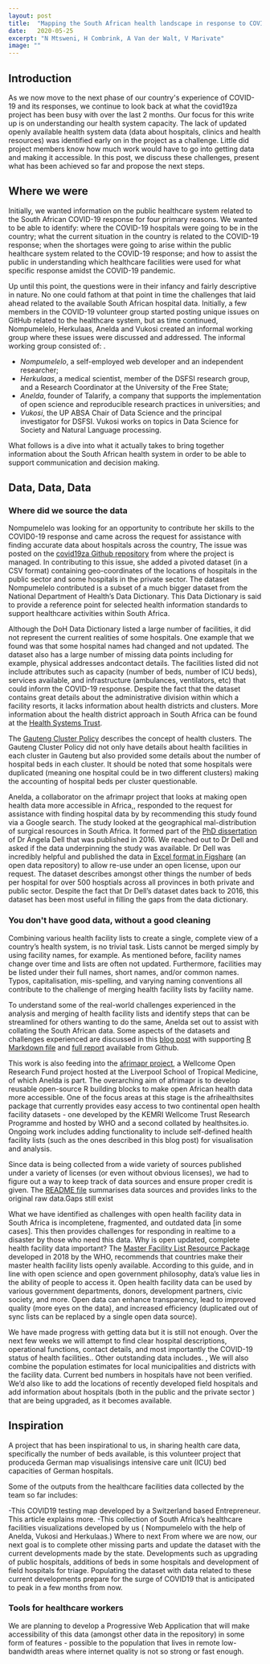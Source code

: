 ```yaml
---
layout: post
title:  "Mapping the South African health landscape in response to COVID-19"
date:   2020-05-25
excerpt: "N Mtsweni, H Combrink, A Van der Walt, V Marivate"
image: ""
---
```


## Introduction
As we now move to the next phase of our country's experience of COVID-19 and its responses, we continue to look back at what the covid19za project has been busy with over the last 2 months. Our focus for this write up is on understanding our health system capacity. The lack of updated openly available health system data (data about hospitals, clinics and health resources) was identified early on in the project as a challenge. Little did project members know how much work would have to go into getting data and making it accessible. In this post, we discuss these challenges, present what has been achieved so far and propose the next steps. 

## Where we were
Initially, we wanted information on the public healthcare system related to the South African COVID-19 response for four primary reasons. We wanted to be able to identify: 
where the COVID-19 hospitals were going to be in the country; 
what the current situation in the country is related to the COVID-19 response;
when the shortages were going to arise within the public healthcare system related to the COVID-19 response; and 
how to assist the public in understanding which healthcare facilities were used for what specific response amidst the COVID-19 pandemic.

Up until this point, the questions were in their infancy and fairly descriptive in nature. No one could fathom at that point in time the challenges that laid ahead related to the available South African hospital data. Initially, a few members in the COVID-19 volunteer group started posting unique issues on GitHub related to the healthcare system, but as time continued, Nompumelelo, Herkulaas, Anelda and Vukosi created an informal working group where these issues were discussed and addressed. The informal working group consisted of: .

* *Nompumelelo*,  a self-employed web developer and an independent researcher;
* *Herkulaas*, a medical scientist, member of the DSFSI research group, and a Research Coordinator at the University of the Free State;
* *Anelda*,  founder of Talarify, a company that supports the implementation of open science and reproducible research practices in universities; and
* *Vukosi*, the UP ABSA Chair of Data Science and the principal investigator for DSFSI. Vukosi works on topics in Data Science for Society and Natural Language processing. 

What follows is a dive into what it actually takes to bring together information about the South African health system in order to be able to support communication and decision making. 

## Data, Data, Data

### Where did we source the data

Nompumelelo was looking for an opportunity to contribute her skills to the COVID0-19 response and came across the request for  assistance with finding accurate data about hospitals across the country, The issue was posted on the [covid19za  Github repository](https://github.com/dsfsi/covid19za) from where the project is managed. In contributing to this issue,  she added a pivoted dataset (in a CSV format) containing geo-coordinates of the locations of hospitals in the public sector and some hospitals in the private sector. The dataset Nompumelelo contributed is a subset of a much bigger dataset from the National Department of Health’s Data Dictionary. This Data Dictionary is said to provide a reference point for selected health information standards to support healthcare activities within South Africa. 

Although the DoH Data Dictionary listed a large number of facilities, it did not represent the current realities of some hospitals. One example that we found was that some hospital names had changed and not updated. The dataset also has a large number of missing data points including for example, physical addresses andcontact details. The facilities listed did not include attributes such as capacity (number of beds, number of ICU beds), services available, and infrastructure (ambulances, ventilators, etc) that could inform the COVID-19 response. Despite the fact that the dataset contains great details about the administrative division within which a facility resorts, it lacks information about health districts and clusters. More information about the health district approach in South Africa can be found at the [Health Systems Trust](https://www.hst.org.za/publications/HST%20Publications/lg_dhs.pdf). 

The [Gauteng Cluster Policy](https://drive.google.com/file/d/1AhafV1DoTGwNRIx26J12_ICh-3vSVnyt/view) describes the concept of health clusters. The Gauteng Cluster Policy did not only have details about health facilities in each cluster in Gauteng but also provided some details about the number of hospital beds in each cluster. It should be noted that some hospitals were duplicated (meaning one hospital could be in two different clusters) making the accounting of hospital beds per cluster questionable.  

Anelda, a collaborator on the afrimapr project that looks at making open health data more accessible in Africa,, responded to the request for assistance with finding hospital data by by recommending this study found via a Google search. The study looked at the geographical mal-distribution of surgical resources in South Africa. It formed part of the [PhD dissertation](https://open.uct.ac.za/handle/11427/22796) of Dr Angela Dell that was published in 2016. We reached out to Dr Dell and asked if the data underpinning the study was available. Dr Dell was incredibly helpful and published the data in [Excel format in Figshare](https://figshare.com/articles/SURGICAL_RSurgical%20resources%20in%20South%20Africa%20according%20to%20province%20(2016)ESOURCES_latestmarch2016_xlsx/12066711) (an open data repository) to allow re-use under an open license, upon our request. The dataset describes amongst other things the number of beds per hospital for over 500 hosptials across all provinces in both private and public sector. Despite the fact that Dr Dell’s dataset dates back to 2016, this dataset has been most useful in filling the gaps from the data dictionary.

### You don't have good data, without a good cleaning
Combining various health facility lists to create a single, complete view of a country’s health system, is no trivial task. Lists cannot be merged simply by using facility names, for example. As mentioned before, facility names change over time and lists are often not updated. Furthermore, facilities may be listed under their full names, short names, and/or common names. Typos, capitalisation, mis-spelling, and varying naming conventions all contribute to the challenge of merging health facility lists by facility name.

To understand some of the real-world challenges experienced in the analysis and merging of health facility lists and identify steps that can be streamlined for others wanting to do the same, Anelda set out to assist with collating the South African data. Some aspects of the datasets and challenges experienced are discussed in this [blog post](http://www.afrimapr.org/blog/2020/merging-health-facility-lists-part1/) with supporting [R Markdown file](https://github.com/anelda/merge_open_hospital_data/blob/master/reports/merge_open_hospital_data_part1.Rmd) and [full report](https://htmlpreview.github.io/?https://github.com/anelda/merge_open_hospital_data/blob/master/reports/merge_open_hospital_data_part1.html) available from Github. 

This work is also feeding into the [afrimapr project](http://afrimapr.org), a Wellcome Open Research Fund project hosted at the Liverpool School of Tropical Medicine, of which Anelda is part. The overarching aim of afrimapr is to develop reusable open-source R building blocks to make open African health data more accessible. One of the focus areas at this stage is the afrihealthsites package that currently provides easy access to two continental open health facility datasets - one developed by the KEMRI Wellcome Trust Research Programme and hosted by WHO and a second collated by healthsites.io. Ongoing work includes adding functionality to include self-defined health facility lists (such as the ones described in this blog post) for visualisation and analysis. 

Since data is being collected from a wide variety of sources published under a variety of licenses (or even without obvious licenses), we had to figure out a way to keep track of data sources and ensure proper credit is given. The [README file](https://github.com/dsfsi/covid19za/blob/master/data/README_hospital_data.md) summarises data sources and provides links to the original raw data.Gaps still exist

What we have identified as challenges with open health facility data in South Africa is incompletene, fragmented, and outdated data [in some cases]. This then provides challenges for responding in realtime to a disaster by those who need this data.  Why is open updated, complete health facility data important? The [Master Facility List Resource Package](https://www.who.int/healthinfo/MFL_Resource_Package_Jan2018.pdf?ua=1) developed in 2018 by the WHO, recommends that countries make their master health facility lists openly available. According to this guide, and in line with open science and open government philosophy, data’s value lies in the ability of people to access it. Open health facility data can be used by various government departments, donors, development partners, civic society, and more. Open data can enhance transparency, lead to improved quality (more eyes on the data), and increased efficiency (duplicated out of sync lists can be replaced by a single open data source).

We have made progress with getting data but it is still not enough. Over the next few weeks we will attempt to find clear hospital descriptions, operational functions, contact details, and most importantly the COVID-19 status of health facilities.. Other outstanding data includes. , We will also combine the population estimates for local municipalities and districts with the facility data. Current bed numbers in hospitals have not been  verified. We’d also like to add the locations of recently developed field hospitals  and add information about hospitals (both in the public and the private sector ) that are being upgraded, as it becomes available.

## Inspiration

A project that has been inspirational to us, in sharing health care data,  specifically the number of beds available,  is this volunteer project that produceda  German map visualisings intensive care unit (ICU) bed capacities of German hospitals. 

Some of the outputs from the healthcare facilities data collected by the team so far includes:

-This COVID19 testing map developed by a Switzerland based Entrepreneur. This article explains more.
-This collection of South Africa’s healthcare facilities visualizations developed by us   ( Nompumelelo with the help of Anelda, Vukosi and Herkulaas.)
Where to next
From where we are now, our next goal is to complete other missing parts and update the dataset with the current developments made by the state. Developments such as upgrading of public hospitals, additions of beds in some hospitals and development of field hospitals for triage. Populating the dataset with data related to these current developments prepare for the surge of  COVID19 that is anticipated to peak in a few months from now.

### Tools for healthcare workers

We are planning to develop a Progressive Web Application that will make accessibility of this data (amongst other data in the repository) in some form of features - possible to the population that lives in remote low-bandwidth areas where internet quality is not so strong or fast enough.
